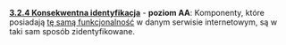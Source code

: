 [**3.2.4 Konsekwentna identyfikacja**](https://wcag.lepszyweb.pl/#consistent-identification) - **poziom AA**: Komponenty, które posiadają <a href="#" data-toggle="tooltip" data-original-title="{{site.data.glossary.taka_sama_funkcjonalnosc | strip_html | replace: '*', ''}}">tę samą funkcjonalność</a> w danym serwisie internetowym, są w taki sam sposób zidentyfikowane.
